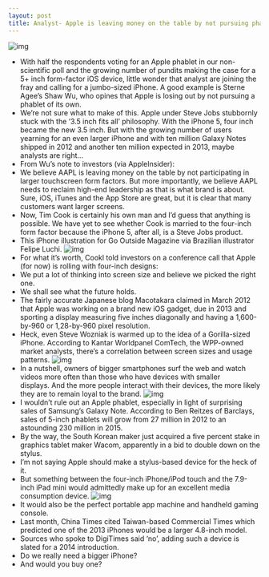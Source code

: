 ```yaml
---
layout: post
title: Analyst- Apple is leaving money on the table by not pursuing phablets
---
```

![img](http://media.idownloadblog.com/wp-content/uploads/2013/01/iphoneplus-all-models-extrawide.png)
* With half the respondents voting for an Apple phablet in our non-scientific poll and the growing number of pundits making the case for a 5+ inch form-factor iOS device, little wonder that analyst are joining the fray and calling for a jumbo-sized iPhone. A good example is Sterne Agee’s Shaw Wu, who opines that Apple is losing out by not pursuing a phablet of its own.
* We’re not sure what to make of this. Apple under Steve Jobs stubbornly stuck with the ‘3.5 inch fits all’ philosophy. With the iPhone 5, four inch became the new 3.5 inch. But with the growing number of users yearning for an even larger iPhone and with ten million Galaxy Notes shipped in 2012 and another ten million expected in 2013, maybe analysts are right…
* From Wu’s note to investors (via AppleInsider):
* We believe AAPL is leaving money on the table by not participating in larger touchscreen form factors. But more importantly, we believe AAPL needs to reclaim high-end leadership as that is what brand is about. Sure, iOS, iTunes and the App Store are great, but it is clear that many customers want larger screens.
* Now, Tim Cook is certainly his own man and I’d guess that anything is possible. We have yet to see whether Cook is married to the four-inch form factor because the iPhone 5, after all, is a Steve Jobs product.
* This iPhone illustration for Go Outside Magazine via Brazilian illustrator Felipe Luchi.
![img](http://media.idownloadblog.com/wp-content/uploads/2013/02/iPhone-illustration-Felipe-Luchi-001.jpg)
* For what it’s worth, Cookl told investors on a conference call that Apple (for now) is rolling with four-inch designs:
* We put a lot of thinking into screen size and believe we picked the right one.
* We shall see what the future holds.
* The fairly accurate Japanese blog Macotakara claimed in March 2012 that Apple was working on a brand new iOS gadget, due in 2013 and sporting a display measuring five inches diagonally and having a 1,600-by-960 or 1,28-by-960 pixel resolution.
* Heck, even Steve Wozniak is warmed up to the idea of a Gorilla-sized iPhone. According to Kantar Worldpanel ComTech, the WPP-owned market analysts, there’s a correlation between screen sizes and usage patterns.
![img](http://media.idownloadblog.com/wp-content/uploads/2012/09/Kantar-Worldpanel-ComTech-Q212-smartphone-screen-size.png)
* In a nutshell, owners of bigger smartphones surf the web and watch videos more often than those who have devices with smaller displays. And the more people interact with their devices, the more likely they are to remain loyal to the brand.
![img](http://media.idownloadblog.com/wp-content/uploads/2012/11/iPhone-5-Galaxy-S-III.jpg)
* I wouldn’t rule out an Apple phablet, especially in light of surprising sales of Samsung’s Galaxy Note. According to Ben Reitzes of Barclays, sales of 5-inch phablets will grow from 27 million in 2012 to an astounding 230 million in 2015.
* By the way, the South Korean maker just acquired a five percent stake in graphics tablet maker Wacom, apparently in a bid to double down on the stylus.
* I’m not saying Apple should make a stylus-based device for the heck of it.
* But something between the four-inch iPhone/iPod touch and the 7.9-inch iPad mini would admittedly make up for an excellent media consumption device.
![img](http://media.idownloadblog.com/wp-content/uploads/2012/12/ipod_touch.png)
* It would also be the perfect portable app machine and handheld gaming console.
* Last month, China Times cited Taiwan-based Commercial Times which predicted one of the 2013 iPhones would be a larger 4.8-inch model.
* Sources who spoke to DigiTimes said ‘no’, adding such a device is slated for a 2014 introduction.
* Do we really need a bigger iPhone?
* And would you buy one?

